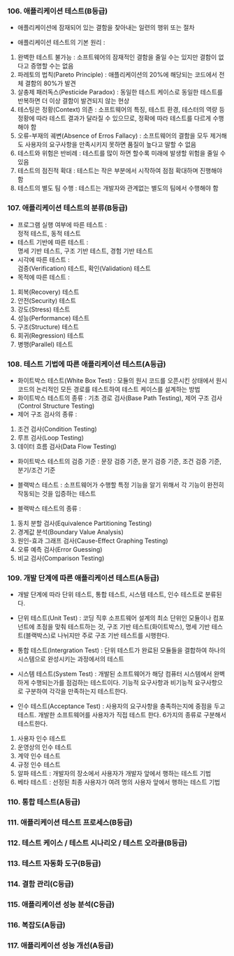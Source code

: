 ### 106. 애플리케이션 테스트(B등급)

- 애플리케이션에 잠재되어 있는 결함을 찾아내는 일련의 행위 또는 절차

- 애플리케이션 테스트의 기본 원리 : <br>

1. 완벽한 테스트 불가능 : 소프트웨어의 잠재적인 결함을 줄일 수는 있지만 결함이 없다고 증명할 수는 없음
2. 파레토의 법칙(Pareto Principle) : 애플리케이션의 20%에 해당되는 코드에서 전체 결함의 80%가 발견
3. 살충제 패러독스(Pesticide Paradox) : 동일한 테스트 케이스로 동일한 테스트를 반복하면 더 이상 결함이 발견되지 않는 현상
4. 테스팅은 정황(Context) 의존 : 소프트웨어의 특징, 테스트 환경, 테스터의 역량 등 정황에 따라 테스트 결과가 달라질 수 있으므로, 정확에 따라 테스트를 다르게 수행해야 함
5. 오류-부재의 궤변(Absence of Erros Fallacy) : 소프트웨어의 결함을 모두 제거해도 사용자의 요구사항을 만족시키지 못하면 품질이 높다고 말할 수 없음
6. 테스트와 위험은 반비례 : 테스트를 많이 하면 할수록 미래에 발생할 위험을 줄일 수 있음
7. 테스트의 점진적 확대 : 테스트는 작은 부분에서 시작하여 점점 확대하며 진행해야 함
8. 테스트의 별도 팀 수행 : 테스트는 개발자와 관계없는 별도의 팀에서 수행해야 함

### 107. 애플리케이션 테스트의 분류(B등급)

- 프로그램 실행 여부에 따른 테스트 : <br> 정적 테스트, 동적 테스트
- 테스트 기반에 따른 테스트 : <br> 명세 기반 테스트, 구조 기반 테스트, 경험 기반 테스트
- 시각에 따른 테스트 : <br> 검증(Verification) 테스트, 확인(Validation) 테스트
- 목적에 따른 테스트 : <br>

1. 회복(Recovery) 테스트
2. 안전(Security) 테스트
3. 강도(Stress) 테스트
4. 성능(Performance) 테스트
5. 구조(Structure) 테스트
6. 회귀(Regression) 테스트
7. 병행(Parallel) 테스트

### 108. 테스트 기법에 따른 애플리케이션 테스트(A등급)

- 화이트박스 테스트(White Box Test) : 모듈의 원시 코드를 오픈시킨 상태에서 원시 코드의 논리적인 모든 경로를 테스트하여 테스트 케이스를 설계하는 방법
- 화이트박스 테스트의 종류 : 기초 경로 검사(Base Path Testing), 제어 구조 검사(Control Structure Testing)
- 제어 구조 검사의 종류 :

1. 조건 검사(Condition Testing)
2. 루프 검사(Loop Testing)
3. 데이터 흐름 검사(Data Flow Testing)

- 화이트박스 테스트의 검증 기준 : 문장 검증 기준, 분기 검증 기준, 조건 검증 기준, 분기/조건 기준

- 블랙박스 테스트 : 소프트웨어가 수행할 특정 기능을 알기 위해서 각 기능이 완전히 작동되는 것을 입증하는 테스트
- 블랙박스 테스트의 종류 :

1. 동치 분할 검사(Equivalence Partitioning Testing)
2. 경계값 분석(Boundary Value Analysis)
3. 원인-효과 그래프 검사(Cause-Effect Graphing Testing)
4. 오류 예측 검사(Error Guessing)
5. 비교 검사(Comparison Testing)

### 109. 개발 단계에 따른 애플리케이션 테스트(A등급)

- 개발 단계에 따라 단위 테스트, 통합 테스트, 시스템 테스트, 인수 테스트로 분류된다.

- 단위 테스트(Unit Test) : 코딩 직후 소프트웨어 설계의 최소 단위인 모듈이나 컴포넌트에 초점을 맞춰 테스트하는 것, 구조 기반 테스트(화이트박스), 명세 기반 테스트(블랙박스)로 나뉘지만 주로 구조 기반 테스트를 시행한다.

- 통합 테스트(Intergration Test) : 단위 테스트가 완료된 모듈들을 결합하여 하나의 시스템으로 완성시키는 과정에서의 테스트

- 시스템 테스트(System Test) : 개발된 소프트웨어가 해당 컴퓨터 시스템에서 완벽하게 수행되는가를 점검하는 테스트이다. 기능적 요구사항과 비기능적 요구사항으로 구분하여 각각을 만족하는지 테스트한다.

- 인수 테스트(Acceptance Test) : 사용자의 요구사항을 충족하는지에 중점을 두고 테스트. 개발한 소프트웨어를 사용자가 직접 테스트 한다. 6가지의 종류로 구분해서 테스트한다.<br>

1. 사용자 인수 테스트
2. 운영상의 인수 테스트
3. 계약 인수 테스트
4. 규정 인수 테스트
5. 알파 테스트 : 개발자의 장소에서 사용자가 개발자 앞에서 행하는 테스트 기법
6. 베타 테스트 : 선정된 최종 사용자가 여려 명의 사용자 앞에서 행하는 테스트 기법

### 110. 통합 테스트(A등급)

### 111. 애플리케이션 테스트 프로세스(B등급)

### 112. 테스트 케이스 / 테스트 시나리오 / 테스트 오라클(B등급)

### 113. 테스트 자동화 도구(B등급)

### 114. 결함 관리(C등급)

### 115. 애플리케이션 성능 분석(C등급)

### 116. 복잡도(A등급)

### 117. 애플리케이션 성능 개선(A등급)

